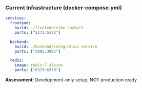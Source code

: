 ### Current Infrastructure (docker-compose.yml)

```yaml
services:
  frontend:
    build: ./frontend/vibe-cockpit
    ports: ["5173:5173"]

  backend:
    build: ./backend/integration-service
    ports: ["3005:3005"]

  redis:
    image: redis:7-alpine
    ports: ["6379:6379"]
```

**Assessment**: Development-only setup, NOT production ready
